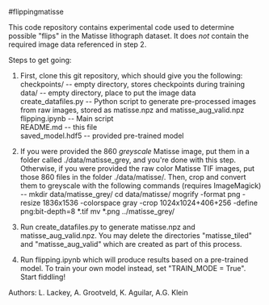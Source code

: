 #flippingmatisse

This code repository contains experimental code used to determine possible "flips" in the Matisse lithograph dataset.  It does *not* contain the required image data referenced in step 2.

Steps to get going:

1. First, clone this git repository, which should give you the following:<br>
    checkpoints/         -- empty directory, stores checkpoints during training<br>
    data/                -- empty directory, place to put the image data<br>
    create_datafiles.py  -- Python script to generate pre-processed images from raw images, stored as matisse.npz and matisse_aug_valid.npz<br>
    flipping.ipynb       -- Main script<br>
    README.md            -- this file<br>
    saved_model.hdf5     -- provided pre-trained model<br>

2. If you were provided the 860 *greyscale* Matisse image, put them in a folder called ./data/matisse_grey, and you're done with this step.  Otherwise, if you were provided the raw color Matisse TIF images, put those 860 files in the folder ./data/matisse/.  Then, crop and convert them to greyscale with the following commands (requires ImageMagick) --
mkdir data/matisse_grey/
cd data/matisse/
mogrify -format png -resize 1836x1536 -colorspace gray -crop 1024x1024+406+256 -define png:bit-depth=8 *.tif
mv *.png ../matisse_grey/

3. Run create_datafiles.py to generate matisse.npz and matisse_aug_valid.npz.  You may delete the directories "matisse_tiled" and "matisse_aug_valid" which are created as part of this process.

4. Run flipping.ipynb which will produce results based on a pre-trained model.  To train your own model instead, set "TRAIN_MODE = True".  Start fiddling!

Authors: L. Lackey, A. Grootveld, K. Aguilar, A.G. Klein
